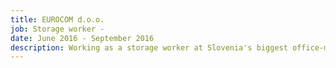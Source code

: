 ```yaml
---
title: EUROCOM d.o.o.
job: Storage worker -
date: June 2016 - September 2016
description: Working as a storage worker at Slovenia's biggest office-material and School Supplies company that daily imports shipment containers and exports to all major stores in Slovenia gave me a exclusive and first-hand insight into the warehouse-logistics part of running a successful business.
---
```

